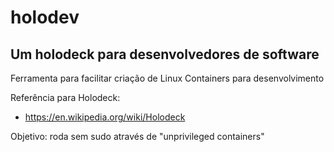 # holodev

## Um holodeck para desenvolvedores de software

Ferramenta para facilitar criação de Linux Containers para desenvolvimento

Referência para Holodeck:

* https://en.wikipedia.org/wiki/Holodeck

Objetivo: roda sem sudo através de "unprivileged containers"

